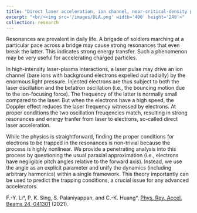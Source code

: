 ```yaml
---
title: "Direct laser acceleration, ion channel, near-critical-density plasmas, radiography and nuclear applications"
excerpt: "<br/><img src='/images/DLA.png' width='400' height='240'>"
collection: research
---
```


Resonances are prevalent in daily life. A brigade of soldiers marching at a particular pace across a bridge may cause strong resonances that even break the latter. This indicates strong energy transfer. Such a phenomenon may be very useful for accelerating charged particles. 

In high-intensity laser-plasma interactions, a laser pulse may drive an ion channel (bare ions with background electrons expelled out radially) by the enormous light pressure. Injected electrons are thus subject to both the laser oscillation and the betatron oscillation (i.e., the bouncing motion due to the ion-focusing force). The frequency of the latter is normally small compared to the laser. But when the electrons have a high speed, the Doppler effect reduces the laser frequency witnessed by electrons. At proper conditions the two oscillation freuqencies match, resulting in strong resonances and energy tranfer from laser to electrons, so-called direct laser acceleration. 

While the physics is straightforward, finding the proper conditions for electrons to be trapped in the resonances is non-trivial because the process is highly nonlinear. We provide a penetrating analysis into this process by questioning the usual paraxial approximation (i.e., electrons have negligible pitch angles relative to the forward axis). Instead, we use the angle as an explicit parameter and unify the dynamics (including arbitrary harmonics) within a single framework. This theory importantly can be used to predict the trapping conditions, a crucial issue for any advanced accelerators. 

F.-Y. Li*, P. K. Sing, S. Palaniyappan, and C.-K. Huang*, [Phys. Rev. Accel. Beams 24, 041301](https://journals.aps.org/prab/abstract/10.1103/PhysRevAccelBeams.24.041301) (2021).

